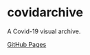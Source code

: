 # covidarchive

A Covid-19 visual archive.

[GitHub Pages](https://tonywu6.github.io/covidarchive/)
